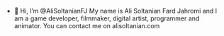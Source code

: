 - 👋 Hi, I’m @AliSoltanianFJ
My name is Ali Soltanian Fard Jahromi and I am a game developer, filmmaker, digital artist, programmer and animator.
You can contact me on alisoltanian.com
